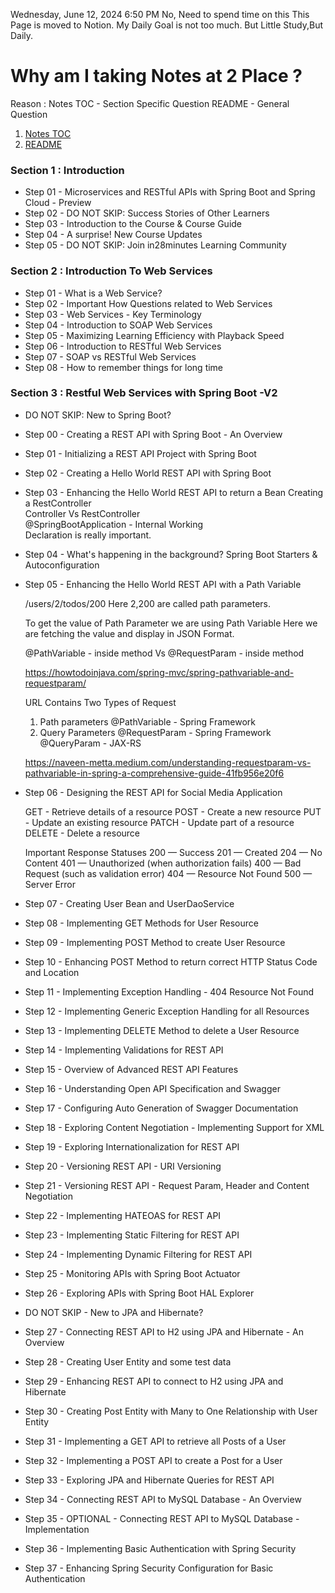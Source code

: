 Wednesday, June 12, 2024 6:50 PM
No, Need to spend time on this
This Page is moved to Notion.
My Daily Goal is not too much.
But Little Study,But Daily.


# Why am I  taking Notes at 2 Place ?
Reason : 
	Notes TOC - Section Specific Question
	README - General Question

1. [Notes TOC](/Notes/Notes%20TOC.md)
2. [README](/README.md)


### Section 1 : Introduction
- Step 01 - Microservices and RESTful APIs with Spring Boot and Spring Cloud - Preview
- Step 02 - DO NOT SKIP: Success Stories of Other Learners
- Step 03 - Introduction to the Course & Course Guide
- Step 04 - A surprise! New Course Updates
- Step 05 - DO NOT SKIP: Join in28minutes Learning Community

### Section 2 : Introduction To Web Services
- Step 01 - What is a Web Service?
- Step 02 - Important How Questions related to Web Services
- Step 03 - Web Services - Key Terminology
- Step 04 - Introduction to SOAP Web Services
- Step 05 - Maximizing Learning Efficiency with Playback Speed
- Step 06 - Introduction to RESTful Web Services
- Step 07 - SOAP vs RESTful Web Services
- Step 08 - How to remember things for long time

### Section 3 : Restful Web Services with Spring Boot -V2
- DO NOT SKIP: New to Spring Boot?
- Step 00 - Creating a REST API with Spring Boot - An Overview
- Step 01 - Initializing a REST API Project with Spring Boot
- Step 02 - Creating a Hello World REST API with Spring Boot
- Step 03 - Enhancing the Hello World REST API to return a Bean
	Creating a RestController  
	Controller Vs RestController  
	@SpringBootApplication - Internal Working  
	Declaration is really important.
	
- Step 04 - What's happening in the background? Spring Boot Starters & Autoconfiguration
- Step 05 - Enhancing the Hello World REST API with a Path Variable

	/users/2/todos/200
	Here 2,200 are called path parameters.

	To get the value of Path Parameter we are using Path Variable
	Here we are fetching the value and display in JSON Format.

	@PathVariable - inside method
	Vs 
	@RequestParam - inside method

	https://howtodoinjava.com/spring-mvc/spring-pathvariable-and-requestparam/

	URL Contains Two Types of Request
	1. Path parameters
		@PathVariable  - Spring Framework
	2. Query Parameters
		@RequestParam  - Spring Framework
		@QueryParam - JAX-RS

	https://naveen-metta.medium.com/understanding-requestparam-vs-pathvariable-in-spring-a-comprehensive-guide-41fb956e20f6

- Step 06 - Designing the REST API for Social Media Application

	GET - Retrieve details of a resource
	POST - Create a new resource
	PUT - Update an existing resource
	PATCH - Update part of a resource
	DELETE - Delete a resource

	Important Response Statuses
	200 — Success
	201 — Created
	204 — No Content
	401 — Unauthorized (when authorization fails)
	400 — Bad Request (such as validation error)
	404 — Resource Not Found
	500 — Server Error
	
- Step 07 - Creating User Bean and UserDaoService
- Step 08 - Implementing GET Methods for User Resource
- Step 09 - Implementing POST Method to create User Resource
- Step 10 - Enhancing POST Method to return correct HTTP Status Code and Location
- Step 11 - Implementing Exception Handling - 404 Resource Not Found
- Step 12 - Implementing Generic Exception Handling for all Resources
- Step 13 - Implementing DELETE Method to delete a User Resource
- Step 14 - Implementing Validations for REST API
- Step 15 - Overview of Advanced REST API Features
- Step 16 - Understanding Open API Specification and Swagger
- Step 17 - Configuring Auto Generation of Swagger Documentation
- Step 18 - Exploring Content Negotiation - Implementing Support for XML
- Step 19 - Exploring Internationalization for REST API
- Step 20 - Versioning REST API - URI Versioning
- Step 21 - Versioning REST API - Request Param, Header and Content Negotiation
- Step 22 - Implementing HATEOAS for REST API
- Step 23 - Implementing Static Filtering for REST API
- Step 24 - Implementing Dynamic Filtering for REST API
- Step 25 - Monitoring APIs with Spring Boot Actuator
- Step 26 - Exploring APIs with Spring Boot HAL Explorer
- DO NOT SKIP - New to JPA and Hibernate?
- Step 27 - Connecting REST API to H2 using JPA and Hibernate - An Overview
- Step 28 - Creating User Entity and some test data
- Step 29 - Enhancing REST API to connect to H2 using JPA and Hibernate
- Step 30 - Creating Post Entity with Many to One Relationship with User Entity
- Step 31 - Implementing a GET API to retrieve all Posts of a User
- Step 32 - Implementing a POST API to create a Post for a User
- Step 33 - Exploring JPA and Hibernate Queries for REST API
- Step 34 - Connecting REST API to MySQL Database - An Overview
- Step 35 - OPTIONAL - Connecting REST API to MySQL Database - Implementation
- Step 36 - Implementing Basic Authentication with Spring Security
- Step 37 - Enhancing Spring Security Configuration for Basic Authentication